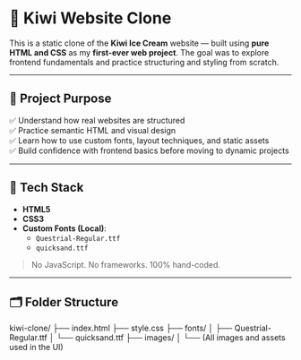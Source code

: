 # 🥝 Kiwi Website Clone

This is a static clone of the **Kiwi Ice Cream** website — built using **pure HTML and CSS** as my **first-ever web project**. The goal was to explore frontend fundamentals and practice structuring and styling from scratch.

---

## 🧠 Project Purpose

✅ Understand how real websites are structured  
✅ Practice semantic HTML and visual design  
✅ Learn how to use custom fonts, layout techniques, and static assets  
✅ Build confidence with frontend basics before moving to dynamic projects

---

## 🚀 Tech Stack

- **HTML5**  
- **CSS3**  
- **Custom Fonts (Local)**:  
  - `Questrial-Regular.ttf`  
  - `quicksand.ttf`  

> No JavaScript. No frameworks. 100% hand-coded.

---

## 🗂️ Folder Structure

kiwi-clone/
├── index.html
├── style.css
├── fonts/
│ ├── Questrial-Regular.ttf
│ └── quicksand.ttf
├── images/
│ └── (All images and assets used in the UI)
